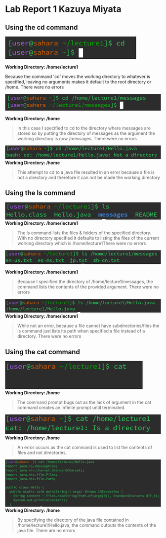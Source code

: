 # Lab Report 1                          Kazuya Miyata 

## Using the cd command  

![Image](images/cd1.png)

**Working Directory: /home/lecture1**  

Because the command 'cd' moves the working directory to whatever is specified, leaving no arguments makes it default to the root directory or /home. There were no errors

![Image](images/cd4.png)  

**Working Directory: /home**  

> In this case I specified to cd to the directory where messages are stored so by putting the directory of messages as the argument the working directory is now /messages. There were no errors

![Image](images/cd3.png)  
**Working Directory: /home**  

>This attempt to cd to a java file resulted in an error because a file is not a directory and therefore it can not be made the working directory

## Using the ls command  

![Image](images/ls1.png)  
**Working Directory: /home/lecture1**  

> The ls command lists the files & folders of the specified directory. With no directory specified it defaults to listing the files of the current working directory which is /home/lecture1There were no errors

![Image](images/ls2.png)  

**Working Directory: /home/lecture1**    

> Because I specified the directory of /home/lecture1/messages, the command lists the contents of the provided argument. There were no errors

![Image](images/ls3.png)  
**Working Directory: /home/lecture1**  

> While not an error, because a file cannot have subdirectories/files the ls command just lists its path when specified a file instead of a directory. There were no errors

## Using the cat command  

![Image](images/cat1.png)  
**Working Directory: /home**    

> The command prompt bugs out as the lack of argument in the cat command creates an infinite prompt until terminated. 

![Image](images/cat2.png)  
**Working Directory: /home**    

> An error occurs as the cat command is used to list the contents of files and not directories. 

![Image](images/cat3.png)  
**Working Directory: /home**    

> By specifying the directory of the java file contained in /home/lecture1/Hello.java, the command outputs the contents of the java file.
> There are no errors 

